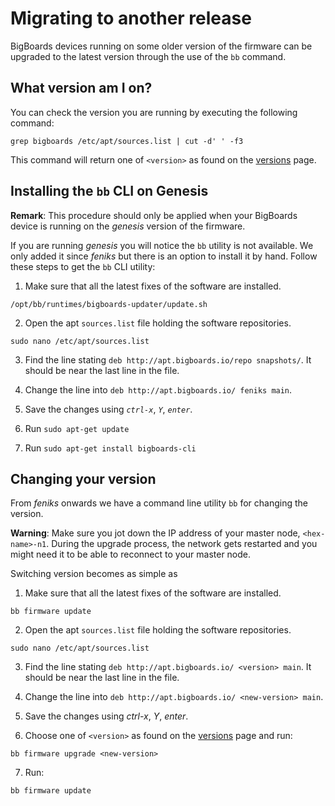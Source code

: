 # Migrating to another release

BigBoards devices running on some older version of the firmware can be upgraded to the latest version through the use of the `bb` command.

## What version am I on?

You can check the version you are running by executing the following command:

```
grep bigboards /etc/apt/sources.list | cut -d' ' -f3
```

This command will return one of `<version>` as found on the [versions](versions) page.

## Installing the `bb` CLI on Genesis

**Remark**: This procedure should only be applied when your BigBoards device is running on the *genesis* version of the firmware.

If you are running *genesis* you will notice the `bb` utility is not available. We only added it since *feniks* but
there is an option to install it by hand. Follow these steps to get the `bb` CLI utility:

1) Make sure that all the latest fixes of the software are installed.

```
/opt/bb/runtimes/bigboards-updater/update.sh
```

2) Open the apt `sources.list` file holding the software repositories.

```
sudo nano /etc/apt/sources.list
```

3) Find the line stating `deb http://apt.bigboards.io/repo snapshots/`. It
should be near the last line in the file.

4) Change the line into `deb http://apt.bigboards.io/ feniks main`.

5) Save the changes using *`ctrl-x`*, *`Y`*, *`enter`*.

6) Run `sudo apt-get update`

7) Run `sudo apt-get install bigboards-cli`

## Changing your version

From *feniks* onwards we have a command line utility `bb` for changing the
version.

**Warning**: Make sure you jot down the IP address of your master node,
`<hex-name>-n1`. During the upgrade process, the network gets restarted and you
might need it to be able to reconnect to your master node.

Switching version becomes as simple as

1) Make sure that all the latest fixes of the software are installed.

```
bb firmware update
```

2) Open the apt `sources.list` file holding the software repositories.

```
sudo nano /etc/apt/sources.list
```

3) Find the line stating `deb http://apt.bigboards.io/ <version> main`. It
should be near the last line in the file.

4) Change the line into `deb http://apt.bigboards.io/ <new-version> main`.

5) Save the changes using *ctrl-x*, *Y*, *enter*.

6) Choose one of `<version>` as found on the [versions](versions) page and run:

```
bb firmware upgrade <new-version>
```

7) Run:

```
bb firmware update
```
